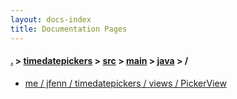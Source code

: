 ```yaml
---
layout: docs-index
title: Documentation Pages
---
```

#### [.](./../../../../index) > [timedatepickers](./../../../index) > [src](./../../index) > [main](./../index) > [java](./index) > **/**

- [me / jfenn / timedatepickers / views / PickerView](me/jfenn/timedatepickers/views/PickerView)
